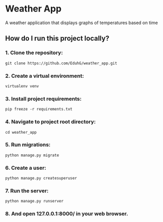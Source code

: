 # Weather App
A weather application that displays graphs of temperatures based on time

## How do I run this project locally?
### 1. Clone the repository:

    git clone https://github.com/EduhG/weather_app.git

### 2. Create a virtual environment:

    virtualenv venv
    
### 3. Install project requirements:

    pip freeze -r requirements.txt

### 4. Navigate to project root directory:

    cd weather_app

### 5. Run migrations:

    python manage.py migrate
    
### 6. Create a user:

    python manage.py createsuperuser

### 7. Run the server:

    python manage.py runserver

### 8. And open 127.0.0.1:8000/ in your web browser.
